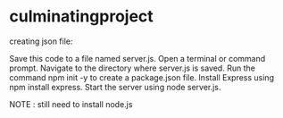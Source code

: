 # culminatingproject

creating json file: 

Save this code to a file named server.js.
Open a terminal or command prompt.
Navigate to the directory where server.js is saved.
Run the command npm init -y to create a package.json file.
Install Express using npm install express.
Start the server using node server.js.

NOTE :  still need to install node.js
